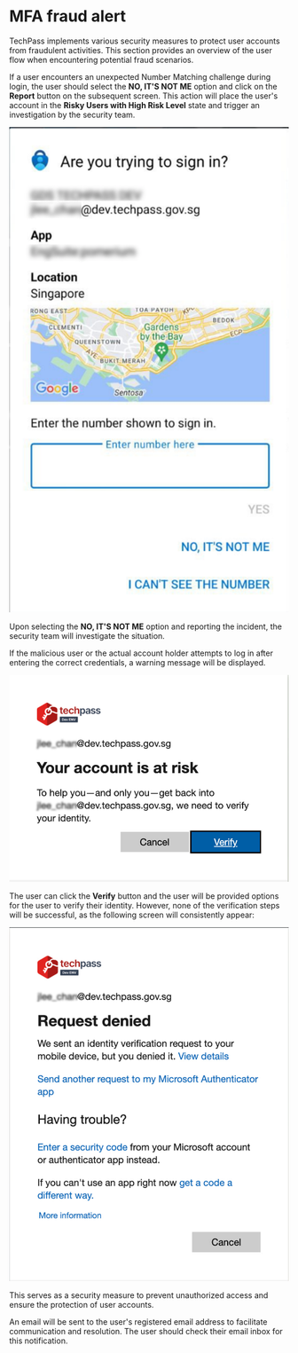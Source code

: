 # MFA fraud alert
TechPass implements various security measures to protect user accounts from fraudulent activities. This section provides an overview of the user flow when encountering potential fraud scenarios.

If a user encounters an unexpected Number Matching challenge during login, the user should select the **NO, IT'S NOT ME** option and click on the **Report** button on the subsequent screen. This action will place the user's account in the **Risky Users with High Risk Level** state and trigger an investigation by the security team.

![not-me](/docs/assets/images/mfa-fraud/unexpected-no.png)

Upon selecting the **NO, IT'S NOT ME** option and reporting the incident, the security team will investigate the situation.

If the malicious user or the actual account holder attempts to log in after entering the correct credentials, a warning message will be displayed. 

![not-me](/docs/assets/images/mfa-fraud/acc-risk.png)

The user can click the **Verify** button and the user will be provided options for the user to verify their identity. However, none of the verification steps will be successful, as the following screen will consistently appear:

![not-me](/docs/assets/images/mfa-fraud/request-denied.png)

This serves as a security measure to prevent unauthorized access and ensure the protection of user accounts.

An email will be sent to the user's registered email address to facilitate communication and resolution. The user should check their email inbox for this notification.